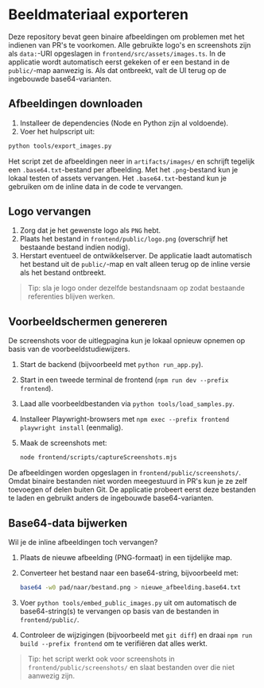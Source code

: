 # Beeldmateriaal exporteren

Deze repository bevat geen binaire afbeeldingen om problemen met het indienen van PR's te voorkomen. Alle gebruikte logo's en screenshots zijn als `data:`-URI opgeslagen in `frontend/src/assets/images.ts`. In de applicatie wordt automatisch eerst gekeken of er een bestand in de `public/`-map aanwezig is. Als dat ontbreekt, valt de UI terug op de ingebouwde base64-varianten.

## Afbeeldingen downloaden

1. Installeer de dependencies (Node en Python zijn al voldoende).
2. Voer het hulpscript uit:

```bash
python tools/export_images.py
```

Het script zet de afbeeldingen neer in `artifacts/images/` en schrijft tegelijk een `.base64.txt`-bestand per afbeelding. Met het `.png`-bestand kun je lokaal testen of assets vervangen. Het `.base64.txt`-bestand kun je gebruiken om de inline data in de code te vervangen.

## Logo vervangen

1. Zorg dat je het gewenste logo als `PNG` hebt.
2. Plaats het bestand in `frontend/public/logo.png` (overschrijf het bestaande bestand indien nodig).
3. Herstart eventueel de ontwikkelserver. De applicatie laadt automatisch het bestand uit de `public/`-map en valt alleen terug op de inline versie als het bestand ontbreekt.

> Tip: sla je logo onder dezelfde bestandsnaam op zodat bestaande referenties blijven werken.

## Voorbeeldschermen genereren

De screenshots voor de uitlegpagina kun je lokaal opnieuw opnemen op basis van de voorbeeldstudiewijzers.

1. Start de backend (bijvoorbeeld met `python run_app.py`).
2. Start in een tweede terminal de frontend (`npm run dev --prefix frontend`).
3. Laad alle voorbeeldbestanden via `python tools/load_samples.py`.
4. Installeer Playwright-browsers met `npm exec --prefix frontend playwright install` (eenmalig).
5. Maak de screenshots met:

   ```bash
   node frontend/scripts/captureScreenshots.mjs
   ```

De afbeeldingen worden opgeslagen in `frontend/public/screenshots/`. Omdat binaire bestanden niet worden meegestuurd in PR's kun je ze zelf toevoegen of delen buiten Git. De applicatie probeert eerst deze bestanden te laden en gebruikt anders de ingebouwde base64-varianten.

## Base64-data bijwerken

Wil je de inline afbeeldingen toch vervangen?

1. Plaats de nieuwe afbeelding (PNG-formaat) in een tijdelijke map.
2. Converteer het bestand naar een base64-string, bijvoorbeeld met:

   ```bash
   base64 -w0 pad/naar/bestand.png > nieuwe_afbeelding.base64.txt
   ```

3. Voer `python tools/embed_public_images.py` uit om automatisch de base64-string(s) te vervangen op basis van de bestanden in `frontend/public/`.
4. Controleer de wijzigingen (bijvoorbeeld met `git diff`) en draai `npm run build --prefix frontend` om te verifiëren dat alles werkt.

> Tip: het script werkt ook voor screenshots in `frontend/public/screenshots/` en slaat bestanden over die niet aanwezig zijn.
